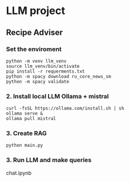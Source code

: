 # LLM project

## Recipe Adviser

### Set the enviroment
```
python -m venv llm_venv
source llm_venv/bin/activate
pip install -r requerments.txt
python -m spacy download ru_core_news_sm
python -m spacy validate
```

### 2. Install local LLM Ollama + mistral
```
curl -fsSL https://ollama.com/install.sh | sh
ollama serve &
ollama pull mistral
```

### 3. Create RAG
```
python main.py
```

### 3. Run LLM and make queries
chat.ipynb
